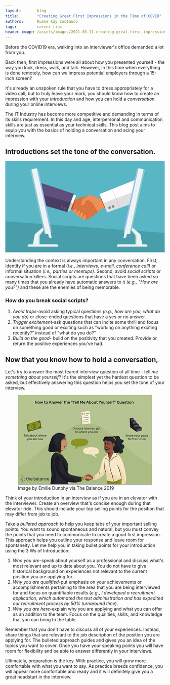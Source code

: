 ```yaml
---
layout:       blog
title:        "Creating Great First Impressions in the Time of COVID"
authors:      Ruane Kay Cootauco
tags:         career-tips
header-image: /assets/images/2021-03-11-creating-great-first-impressions-in-the-time-of-COVID/CreatingGreatFirstImpressions-in-theTime-of-COVID.png
---
```


Before the COVID19 era, walking into an interviewer's office demanded a lot from you.

Back then, first impressions were all about how you presented yourself - the way you look, dress, walk, and talk. However, in this time when everything is done remotely, how can we impress potential employers through a 15-inch screen?

It's already an unspoken rule that you have to dress appropriately for a video call, but to truly leave your mark, you should know how to create an impression with your *introduction* and how you can hold a *conversation* during your online interviews.

The IT Industry has become more competitive and demanding in terms of its skills requirement. In this day and age, interpersonal and communication skills are just as essential as your technical skills. This blog post aims to equip you with the basics of holding a conversation and acing your interview. 

## Introductions set the tone of the conversation.

![Shaking hands](/assets/images/2021-03-11-creating-great-first-impressions-in-the-time-of-COVID/shakehands.png "Shaking hands")

Understanding the context is always important in any conversation. First, identify if you are in a formal (*i.e., interviews, e-mail, conference call)* or informal situation *(i.e., parties or meetups)*. Second, avoid *social scripts* or conversation killers. Social scripts are questions that have been asked so many times that you already have automatic answers to it *(e.g., "How are you?")* and these are the enemies of being memorable.

### How do you break social scripts?

1. *Avoid traps*-avoid asking typical questions *(e.g., how are you, what do you do)* or close-ended questions that have a yes or no answer.
2. *Trigger excitement*-ask questions that can incite some thrill and focus on something good or exciting such as "working on anything exciting recently?” instead of "what do you do?”
3. *Build on the good*- build on the positivity that you created. Provide or return the positive experiences you've had.


## Now that you know how to hold a conversation, 

Let's try to answer the most feared interview question of all time - tell *me something about yourself*? It's the simplest yet the hardest question to be asked, but effectively answering this question helps you set the tone of your interview.

<figure>
  <img src="/assets/images/2021-03-11-creating-great-first-impressions-in-the-time-of-COVID/HowToAnswerTheTellMeAboutYourselfQuestion.png" />
  <figcaption>Image by Emilie Dunphy via The Balance 2019</figcaption>
</figure>

Think of your introduction in an interview as if you are in an elevator with the interviewer. Create an overview that's concise enough during that elevator ride. This should include your top selling points for the position that may differ from job to job.

Take a *bulleted approach* to help you keep tabs of your important selling points. You want to sound spontaneous and natural, but you must convey the points that you need to communicate to create a good first impression. This approach helps you outline your response and leave room for spontaneity. Let me help you in taking bullet points for your introduction using the 3 Ws of Introduction:

1. *Who you are*-speak about yourself as a professional and discuss what's most relevant and up to date about you. You do not have to give historical background on experiences not relevant to the current position you are applying for.
2. *Why you are qualified*-put emphasis on your achievements or accomplishments pertaining to the area that you are being interviewed for and focus on quantifiable results (*e.g.*, *I developed a recruitment application, which automated the test administration and has expedited our recruitment process by 50% turnaround time*).
3. *Why you are here*-explain why you are applying and what you can offer as an addition to the team. Focus on the qualities, skills, and knowledge that you can bring to the table.

Remember that you don't have to discuss all of your experiences. Instead, share things that are relevant to the job description of the position you are applying for. The bulleted approach guides and gives you an idea of the topics you want to cover. Once you have your speaking points you will have room for flexibility and be able to answer differently in your interviews.

Ultimately, preparation is the key. With practice, you will grow more comfortable with what you want to say. As practice breeds confidence, you will appear more comfortable and ready and it will definitely give you a great headstart in the interview.